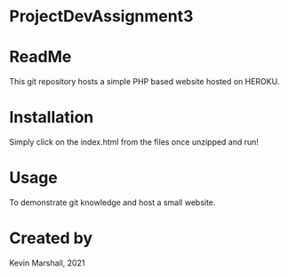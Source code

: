 # ProjectDevAssignment3

# ReadMe
This git repository hosts a simple PHP based website hosted on HEROKU. 

# Installation
Simply click on the index.html from the files once unzipped and run!

# Usage
To demonstrate git knowledge and host a small website. 

# Created by
Kevin Marshall, 2021



